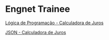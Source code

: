 # Engnet Trainee
[Lógica de Programação - Calculadora de Juros](https://luisrguerra.github.io/engnet-trainee/logica_de_programacao/)

[JSON - Calculadora de Juros](https://luisrguerra.github.io/engnet-trainee/json/)
